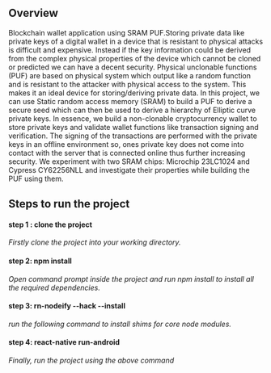 ## Overview
Blockchain wallet application using SRAM PUF.Storing private data like private keys of a digital wallet in a device that is resistant to physical attacks is difficult and expensive. Instead if the key information could be derived from the complex physical properties of the device which cannot be cloned or predicted we can have a decent security. Physical unclonable functions (PUF) are based on physical system which output like a random function and is resistant to the attacker with physical access to the system. This makes it an ideal device for storing/deriving private data. In this project, we can use Static random access memory (SRAM) to build a PUF to derive a secure seed which can then be used to derive a hierarchy of Elliptic curve private keys. In essence, we build a non-clonable cryptocurrency wallet to store private keys and validate wallet functions like transaction signing and verification. The signing of the transactions are performed with the private keys in an offline environment so, ones private key does not come into contact with the server that is connected online thus further increasing security. We experiment with two SRAM chips: Microchip 23LC1024 and Cypress CY62256NLL and investigate their properties while building the PUF using them.
## Steps to run the project 
#### step 1 : clone the project
*Firstly clone the project into your working directory.*
#### step 2: npm install
*Open command prompt inside the project and run npm install to install all the required dependencies.*
#### step 3: rn-nodeify --hack --install
*run the following command to install shims for core node modules.*
#### step 4: react-native run-android
*Finally, run the project using the above command*

